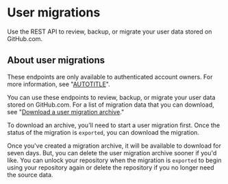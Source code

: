 # User migrations

Use the REST API to review, backup, or migrate your user data stored on GitHub.com.

## About user migrations

These endpoints are only available to authenticated account owners. For more information, see "[AUTOTITLE](/rest/overview/authenticating-to-the-rest-api)".

You can use these endpoints to review, backup, or migrate your user data stored on GitHub.com. For a list of migration data that you can download, see "[Download a user migration archive](#download-a-user-migration-archive)."

To download an archive, you'll need to start a user migration first. Once the status of the migration is `exported`, you can download the migration.

Once you've created a migration archive, it will be available to download for seven days. But, you can delete the user migration archive sooner if you'd like. You can unlock your repository when the migration is `exported` to begin using your repository again or delete the repository if you no longer need the source data.
